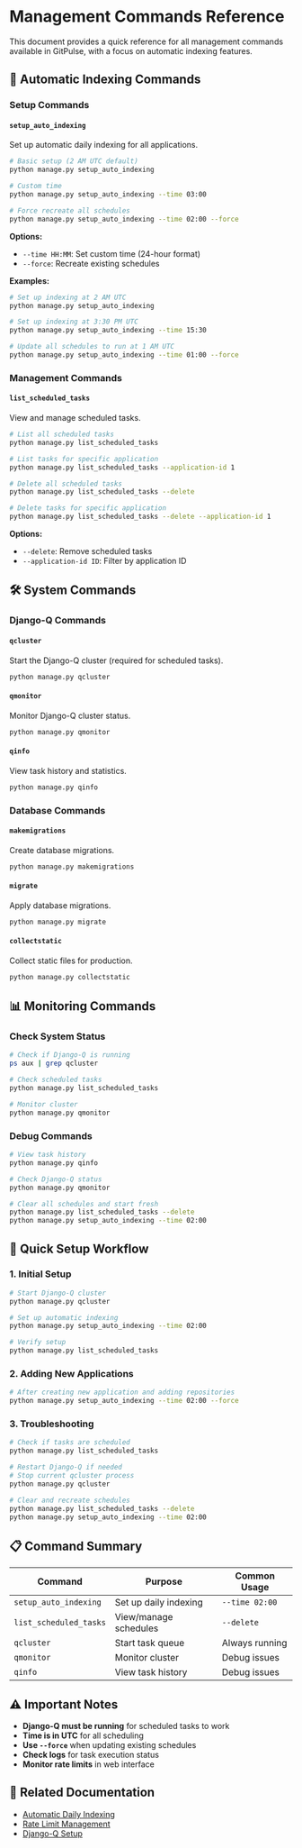 # Management Commands Reference

This document provides a quick reference for all management commands available in GitPulse, with a focus on automatic indexing features.

## 🔄 Automatic Indexing Commands

### Setup Commands

#### `setup_auto_indexing`
Set up automatic daily indexing for all applications.

```bash
# Basic setup (2 AM UTC default)
python manage.py setup_auto_indexing

# Custom time
python manage.py setup_auto_indexing --time 03:00

# Force recreate all schedules
python manage.py setup_auto_indexing --time 02:00 --force
```

**Options:**
- `--time HH:MM`: Set custom time (24-hour format)
- `--force`: Recreate existing schedules

**Examples:**
```bash
# Set up indexing at 2 AM UTC
python manage.py setup_auto_indexing

# Set up indexing at 3:30 PM UTC
python manage.py setup_auto_indexing --time 15:30

# Update all schedules to run at 1 AM UTC
python manage.py setup_auto_indexing --time 01:00 --force
```

### Management Commands

#### `list_scheduled_tasks`
View and manage scheduled tasks.

```bash
# List all scheduled tasks
python manage.py list_scheduled_tasks

# List tasks for specific application
python manage.py list_scheduled_tasks --application-id 1

# Delete all scheduled tasks
python manage.py list_scheduled_tasks --delete

# Delete tasks for specific application
python manage.py list_scheduled_tasks --delete --application-id 1
```

**Options:**
- `--delete`: Remove scheduled tasks
- `--application-id ID`: Filter by application ID

## 🛠️ System Commands

### Django-Q Commands

#### `qcluster`
Start the Django-Q cluster (required for scheduled tasks).

```bash
python manage.py qcluster
```

#### `qmonitor`
Monitor Django-Q cluster status.

```bash
python manage.py qmonitor
```

#### `qinfo`
View task history and statistics.

```bash
python manage.py qinfo
```

### Database Commands

#### `makemigrations`
Create database migrations.

```bash
python manage.py makemigrations
```

#### `migrate`
Apply database migrations.

```bash
python manage.py migrate
```

#### `collectstatic`
Collect static files for production.

```bash
python manage.py collectstatic
```

## 📊 Monitoring Commands

### Check System Status

```bash
# Check if Django-Q is running
ps aux | grep qcluster

# Check scheduled tasks
python manage.py list_scheduled_tasks

# Monitor cluster
python manage.py qmonitor
```

### Debug Commands

```bash
# View task history
python manage.py qinfo

# Check Django-Q status
python manage.py qmonitor

# Clear all schedules and start fresh
python manage.py list_scheduled_tasks --delete
python manage.py setup_auto_indexing --time 02:00
```

## 🚀 Quick Setup Workflow

### 1. Initial Setup

```bash
# Start Django-Q cluster
python manage.py qcluster

# Set up automatic indexing
python manage.py setup_auto_indexing --time 02:00

# Verify setup
python manage.py list_scheduled_tasks
```

### 2. Adding New Applications

```bash
# After creating new application and adding repositories
python manage.py setup_auto_indexing --time 02:00 --force
```

### 3. Troubleshooting

```bash
# Check if tasks are scheduled
python manage.py list_scheduled_tasks

# Restart Django-Q if needed
# Stop current qcluster process
python manage.py qcluster

# Clear and recreate schedules
python manage.py list_scheduled_tasks --delete
python manage.py setup_auto_indexing --time 02:00
```

## 📋 Command Summary

| Command | Purpose | Common Usage |
|---------|---------|--------------|
| `setup_auto_indexing` | Set up daily indexing | `--time 02:00` |
| `list_scheduled_tasks` | View/manage schedules | `--delete` |
| `qcluster` | Start task queue | Always running |
| `qmonitor` | Monitor cluster | Debug issues |
| `qinfo` | View task history | Debug issues |

## ⚠️ Important Notes

- **Django-Q must be running** for scheduled tasks to work
- **Time is in UTC** for all scheduling
- **Use `--force`** when updating existing schedules
- **Check logs** for task execution status
- **Monitor rate limits** in web interface

## 🔗 Related Documentation

- [Automatic Daily Indexing](./automatic-indexing.md)
- [Rate Limit Management](./rate-limit-management.md)
- [Django-Q Setup](./django-q-setup.md) 